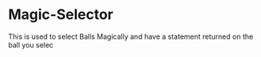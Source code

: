 # Magic-Selector
This is used to select Balls Magically and have a statement returned on the ball you selec

